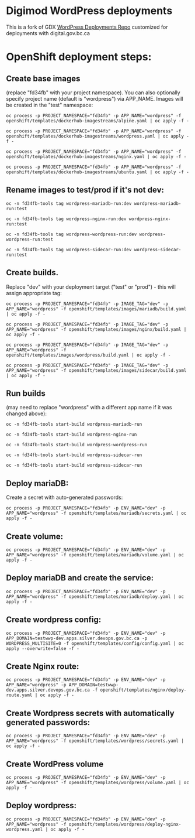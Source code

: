 # Digimod WordPress deployments

This is a fork of GDX [WordPress Deployments Repo](https://github.com/bcgov/wordpress) customized for deployments with digital.gov.bc.ca

# OpenShift deployment steps:

## Create base images 
(replace "fd34fb" with your project namespace). You can also optionally specify project name (default is "wordpress") via APP_NAME. Images will be created in the "test" namespace:

`oc process -p PROJECT_NAMESPACE="fd34fb" -p APP_NAME="wordpress" -f openshift/templates/dockerhub-imagestreams/alpine.yaml | oc apply -f -`

`oc process -p PROJECT_NAMESPACE="fd34fb" -p APP_NAME="wordpress" -f openshift/templates/dockerhub-imagestreams/wordpress.yaml | oc apply -f -`

`oc process -p PROJECT_NAMESPACE="fd34fb" -p APP_NAME="wordpress" -f openshift/templates/dockerhub-imagestreams/nginx.yaml | oc apply -f -`

`oc process -p PROJECT_NAMESPACE="fd34fb" -p APP_NAME="wordpress" -f openshift/templates/dockerhub-imagestreams/ubuntu.yaml | oc apply -f -`

## Rename images to test/prod if it's not dev:

`oc -n fd34fb-tools tag wordpress-mariadb-run:dev wordpress-mariadb-run:test`

`oc -n fd34fb-tools tag wordpress-nginx-run:dev wordpress-nginx-run:test`

`oc -n fd34fb-tools tag wordpress-wordpress-run:dev wordpress-wordpress-run:test`

`oc -n fd34fb-tools tag wordpress-sidecar-run:dev wordpress-sidecar-run:test`


## Create builds. 

Replace "dev" with your deployment target ("test" or "prod") - this will assign appropriate tag:

`oc process -p PROJECT_NAMESPACE="fd34fb" -p IMAGE_TAG="dev" -p APP_NAME="wordpress" -f openshift/templates/images/mariadb/build.yaml | oc apply -f -`

`oc process -p PROJECT_NAMESPACE="fd34fb" -p IMAGE_TAG="dev" -p APP_NAME="wordpress" -f openshift/templates/images/nginx/build.yaml | oc apply -f -`

`oc process -p PROJECT_NAMESPACE="fd34fb" -p IMAGE_TAG="dev" -p APP_NAME="wordpress" -f openshift/templates/images/wordpress/build.yaml | oc apply -f -`

`oc process -p PROJECT_NAMESPACE="fd34fb" -p IMAGE_TAG="dev" -p APP_NAME="wordpress" -f openshift/templates/images/sidecar/build.yaml | oc apply -f -`

## Run builds 
(may need to replace "wordpress" with a different app name if it was changed above):

`oc -n fd34fb-tools start-build wordpress-mariadb-run`

`oc -n fd34fb-tools start-build wordpress-nginx-run`

`oc -n fd34fb-tools start-build wordpress-wordpress-run`

`oc -n fd34fb-tools start-build wordpress-sidecar-run`

`oc -n fd34fb-tools start-build wordpress-sidecar-run`

## Deploy mariaDB:
Create a secret with auto-generated passwords:

`oc process -p PROJECT_NAMESPACE="fd34fb" -p ENV_NAME="dev" -p APP_NAME="wordpress" -f openshift/templates/mariadb/secrets.yaml | oc apply -f -`

## Create volume:
`oc process -p PROJECT_NAMESPACE="fd34fb" -p ENV_NAME="dev" -p APP_NAME="wordpress" -f openshift/templates/mariadb/volume.yaml | oc apply -f -`

## Deploy mariaDB and create the service:
`oc process -p PROJECT_NAMESPACE="fd34fb" -p ENV_NAME="dev" -p APP_NAME="wordpress" -f openshift/templates/mariadb/deploy.yaml | oc apply -f -`

## Create wordpress config:

`oc process -p PROJECT_NAMESPACE="fd34fb" -p ENV_NAME="dev" -p APP_DOMAIN=testwwp-dev.apps.silver.devops.gov.bc.ca -p WORDPRESS_MULTISITE=0 -f openshift/templates/config/config.yaml | oc apply --overwrite=false -f -`

## Create Nginx route:
`oc process -p PROJECT_NAMESPACE="fd34fb" -p ENV_NAME="dev" -p APP_NAME="wordpress" -p APP_DOMAIN=testwwp-dev.apps.silver.devops.gov.bc.ca -f openshift/templates/nginx/deploy-route.yaml | oc apply -f -`

## Create Wordpress secrets with automatically generated passwords:
`oc process -p PROJECT_NAMESPACE="fd34fb" -p ENV_NAME="dev" -p APP_NAME="wordpress" -f openshift/templates/wordpress/secrets.yaml | oc apply -f -`

## Create WordPress volume
`oc process -p PROJECT_NAMESPACE="fd34fb" -p ENV_NAME="dev" -p APP_NAME="wordpress" -f openshift/templates/wordpress/volume.yaml | oc apply -f -`

## Deploy wordpress:
`oc process -p PROJECT_NAMESPACE="fd34fb" -p ENV_NAME="dev" -p APP_NAME="wordpress" -f openshift/templates/wordpress/deploy-nginx-wordpress.yaml | oc apply -f -`
